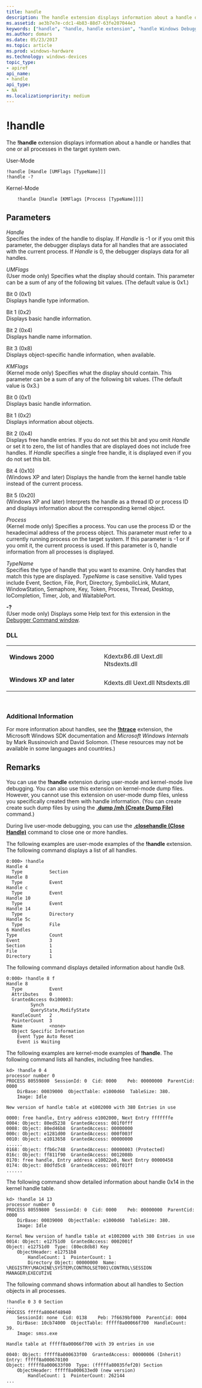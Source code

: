 ```yaml
---
title: handle
description: The handle extension displays information about a handle or handles that one or all processes in the target system own.
ms.assetid: ae3b7e7e-cdc1-4b83-88d7-63fe207044e3
keywords: ["handle", "handle, handle extension", "handle Windows Debugging"]
ms.author: domars
ms.date: 05/23/2017
ms.topic: article
ms.prod: windows-hardware
ms.technology: windows-devices
topic_type:
- apiref
api_name:
- handle
api_type:
- NA
ms.localizationpriority: medium
---
```


# !handle


The **!handle** extension displays information about a handle or handles that one or all processes in the target system own.

User-Mode

```
!handle [Handle [UMFlags [TypeName]]] 
!handle -?
```

Kernel-Mode

```
    !handle [Handle [KMFlags [Process [TypeName]]]] 
```

## <span id="ddk__handle_dbg"></span><span id="DDK__HANDLE_DBG"></span>Parameters


<span id="_______Handle______"></span><span id="_______handle______"></span><span id="_______HANDLE______"></span> *Handle*   
Specifies the index of the handle to display. If *Handle* is -1 or if you omit this parameter, the debugger displays data for all handles that are associated with the current process. If *Handle* is 0, the debugger displays data for all handles.

<span id="_______UMFlags______"></span><span id="_______umflags______"></span><span id="_______UMFLAGS______"></span> *UMFlags*   
(User mode only) Specifies what the display should contain. This parameter can be a sum of any of the following bit values. (The default value is 0x1.)

<span id="Bit_0__0x1_"></span><span id="bit_0__0x1_"></span><span id="BIT_0__0X1_"></span>Bit 0 (0x1)  
Displays handle type information.

<span id="Bit_1__0x2_"></span><span id="bit_1__0x2_"></span><span id="BIT_1__0X2_"></span>Bit 1 (0x2)  
Displays basic handle information.

<span id="Bit_2__0x4_"></span><span id="bit_2__0x4_"></span><span id="BIT_2__0X4_"></span>Bit 2 (0x4)  
Displays handle name information.

<span id="Bit_3__0x8_"></span><span id="bit_3__0x8_"></span><span id="BIT_3__0X8_"></span>Bit 3 (0x8)  
Displays object-specific handle information, when available.

<span id="_______KMFlags______"></span><span id="_______kmflags______"></span><span id="_______KMFLAGS______"></span> *KMFlags*   
(Kernel mode only) Specifies what the display should contain. This parameter can be a sum of any of the following bit values. (The default value is 0x3.)

<span id="Bit_0__0x1_"></span><span id="bit_0__0x1_"></span><span id="BIT_0__0X1_"></span>Bit 0 (0x1)  
Displays basic handle information.

<span id="Bit_1__0x2_"></span><span id="bit_1__0x2_"></span><span id="BIT_1__0X2_"></span>Bit 1 (0x2)  
Displays information about objects.

<span id="Bit_2__0x4_"></span><span id="bit_2__0x4_"></span><span id="BIT_2__0X4_"></span>Bit 2 (0x4)  
Displays free handle entries. If you do not set this bit and you omit *Handle* or set it to zero, the list of handles that are displayed does not include free handles. If *Handle* specifies a single free handle, it is displayed even if you do not set this bit.

<span id="Bit_4__0x10_"></span><span id="bit_4__0x10_"></span><span id="BIT_4__0X10_"></span>Bit 4 (0x10)  
(Windows XP and later) Displays the handle from the kernel handle table instead of the current process.

<span id="Bit_5__0x20_"></span><span id="bit_5__0x20_"></span><span id="BIT_5__0X20_"></span>Bit 5 (0x20)  
(Windows XP and later) Interprets the handle as a thread ID or process ID and displays information about the corresponding kernel object.

<span id="_______Process______"></span><span id="_______process______"></span><span id="_______PROCESS______"></span> *Process*   
(Kernel mode only) Specifies a process. You can use the process ID or the hexadecimal address of the process object. This parameter must refer to a currently running process on the target system. If this parameter is -1 or if you omit it, the current process is used. If this parameter is 0, handle information from all processes is displayed.

<span id="_______TypeName______"></span><span id="_______typename______"></span><span id="_______TYPENAME______"></span> *TypeName*   
Specifies the type of handle that you want to examine. Only handles that match this type are displayed. *TypeName* is case sensitive. Valid types include Event, Section, File, Port, Directory, SymbolicLink, Mutant, WindowStation, Semaphore, Key, Token, Process, Thread, Desktop, IoCompletion, Timer, Job, and WaitablePort.

<span id="_______-_______"></span> **-?**   
(User mode only) Displays some Help text for this extension in the [Debugger Command window](debugger-command-window.md).

### <span id="DLL"></span><span id="dll"></span>DLL

<table>
<colgroup>
<col width="50%" />
<col width="50%" />
</colgroup>
<tbody>
<tr class="odd">
<td align="left"><p><strong>Windows 2000</strong></p></td>
<td align="left"><p></p>
Kdextx86.dll
Uext.dll
Ntsdexts.dll</td>
</tr>
<tr class="even">
<td align="left"><p><strong>Windows XP and later</strong></p></td>
<td align="left"><p></p>
Kdexts.dll
Uext.dll
Ntsdexts.dll</td>
</tr>
</tbody>
</table>

 

### <span id="Additional_Information"></span><span id="additional_information"></span><span id="ADDITIONAL_INFORMATION"></span>Additional Information

For more information about handles, see the [**!htrace**](-htrace.md) extension, the Microsoft Windows SDK documentation and *Microsoft Windows Internals* by Mark Russinovich and David Solomon. (These resources may not be available in some languages and countries.)

Remarks
-------

You can use the **!handle** extension during user-mode and kernel-mode live debugging. You can also use this extension on kernel-mode dump files. However, you cannot use this extension on user-mode dump files, unless you specifically created them with handle information. (You can create create such dump files by using the [**.dump /mh (Create Dump File)**](-dump--create-dump-file-.md) command.)

During live user-mode debugging, you can use the [**.closehandle (Close Handle)**](-closehandle--close-handle-.md) command to close one or more handles.

The following examples are user-mode examples of the **!handle** extension. The following command displays a list of all handles.

```
0:000> !handle
Handle 4
  Type          Section
Handle 8
  Type          Event
Handle c
  Type          Event
Handle 10
  Type          Event
Handle 14
  Type          Directory
Handle 5c
  Type          File
6 Handles
Type            Count
Event           3
Section         1
File            1
Directory       1
```

The following command displays detailed information about handle 0x8.

```
0:000> !handle 8 f
Handle 8
  Type          Event
  Attributes    0
  GrantedAccess 0x100003:
         Synch
         QueryState,ModifyState
  HandleCount   2
  PointerCount  3
  Name          <none>
  Object Specific Information
    Event Type Auto Reset
    Event is Waiting
```

The following examples are kernel-mode examples of **!handle**. The following command lists all handles, including free handles.

```
kd> !handle 0 4
processor number 0
PROCESS 80559800  SessionId: 0  Cid: 0000    Peb: 00000000  ParentCid: 0000
    DirBase: 00039000  ObjectTable: e1000d60  TableSize: 380.
    Image: Idle

New version of handle table at e1002000 with 380 Entries in use

0000: free handle, Entry address e1002000, Next Entry fffffffe
0004: Object: 80ed5238  GrantedAccess: 001f0fff
0008: Object: 80ed46b8  GrantedAccess: 00000000
000c: Object: e1281d00  GrantedAccess: 000f003f
0010: Object: e1013658  GrantedAccess: 00000000
......
0168: Object: ffb6c748  GrantedAccess: 00000003 (Protected)
016c: Object: ff811f90  GrantedAccess: 0012008b
0170: free handle, Entry address e10022e0, Next Entry 00000458
0174: Object: 80dfd5c8  GrantedAccess: 001f01ff
......
```

The following command show detailed information about handle 0x14 in the kernel handle table.

```
kd> !handle 14 13
processor number 0
PROCESS 80559800  SessionId: 0  Cid: 0000    Peb: 00000000  ParentCid: 0000
    DirBase: 00039000  ObjectTable: e1000d60  TableSize: 380.
    Image: Idle

Kernel New version of handle table at e1002000 with 380 Entries in use
0014: Object: e12751d0  GrantedAccess: 0002001f
Object: e12751d0  Type: (80ec8db8) Key
    ObjectHeader: e12751b8
        HandleCount: 1  PointerCount: 1
        Directory Object: 00000000  Name: \REGISTRY\MACHINE\SYSTEM\CONTROLSET001\CONTROL\SESSION MANAGER\EXECUTIVE
```

The following command shows information about all handles to Section objects in all processes.

```
!handle 0 3 0 Section
...
PROCESS fffffa8004f48940
    SessionId: none  Cid: 0138    Peb: 7f6639bf000  ParentCid: 0004
    DirBase: 10cb74000  ObjectTable: fffff8a00066f700  HandleCount:  39.
    Image: smss.exe

Handle table at fffff8a00066f700 with 39 entries in use

0040: Object: fffff8a000633f00  GrantedAccess: 00000006 (Inherit) Entry: fffff8a000670100
Object: fffff8a000633f00  Type: (fffffa80035fef20) Section
    ObjectHeader: fffff8a000633ed0 (new version)
        HandleCount: 1  PointerCount: 262144
...
```

 

 





